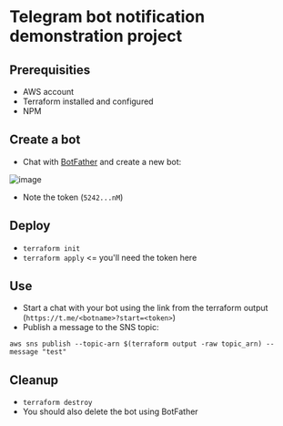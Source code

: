 # Telegram bot notification demonstration project

## Prerequisities

* AWS account
* Terraform installed and configured
* NPM

## Create a bot

* Chat with [BotFather](https://t.me/botfather/) and create a new bot:

![image](https://user-images.githubusercontent.com/82075/150497553-7c855ae6-0d1e-4221-b528-7b8c19cf8b0b.png)

* Note the token (```5242...nM```)

## Deploy

* ```terraform init```
* ```terraform apply``` <= you'll need the token here

## Use

* Start a chat with your bot using the link from the terraform output (```https://t.me/<botname>?start=<token>```)
* Publish a message to the SNS topic:

```
aws sns publish --topic-arn $(terraform output -raw topic_arn) --message "test"
```

## Cleanup

* ```terraform destroy```
* You should also delete the bot using BotFather
